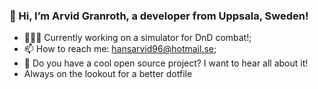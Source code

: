 ### 👋 Hi, I’m Arvid Granroth, a developer from Uppsala, Sweden!

- 👨🏽‍💻 Currently working on a simulator for DnD combat!;
- 📫 How to reach me: hansarvid96@hotmail.se;
- 🤔 Do you have a cool open source project? I want to hear all about it!
- Always on the lookout for a better dotfile
